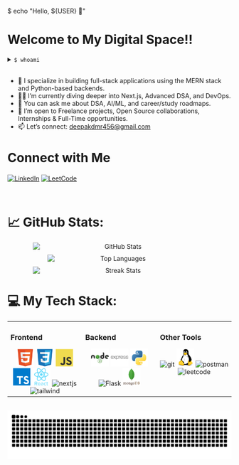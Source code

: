 $ echo "Hello, ${USER} 👋"

# Welcome to My Digital Space!!

<details> 
  <summary><code>$ whoami</code></summary>
  <br/>
I’m Deepak (also known as Mukul), a self-driven Software Developer based in 🇮🇳 Jhajjar, Haryana.
<br>My passion lies in the field of Artificial Intelligence 🤖 and building scalable software solutions.
<br>Apart from coding, I enjoy playing chess ♟️ and diving into ancient wisdom through Vedic scriptures 📚.
</details>

<br />

- 🚀 I specialize in building full-stack applications using the MERN stack and Python-based backends.
- 👨‍💻 I’m currently diving deeper into Next.js, Advanced DSA, and DevOps.
- 🧠 You can ask me about DSA, AI/ML, and career/study roadmaps.
- 💼 I’m open to Freelance projects, Open Source collaborations, Internships & Full-Time opportunities.
- 📫 Let’s connect: deepakdmr456@gmail.com

# Connect with Me

<p align="left">
<a href="https://www.linkedin.com/in/dbestdeepak" target="_blank"><img align="center" src="https://raw.githubusercontent.com/rahuldkjain/github-profile-readme-generator/master/src/images/icons/Social/linked-in-alt.svg" alt="LinkedIn" height="30" width="40" /></a>
<a href="https://leetcode.com/u/dbestdeepak" target="_blank"><img align="center" src="https://raw.githubusercontent.com/rahuldkjain/github-profile-readme-generator/master/src/images/icons/Social/leet-code.svg" alt="LeetCode" height="30" width="40" /></a>
</p>

<br />

# 📈 GitHub Stats:

<div align="center" style="display: flex; flex-wrap: wrap; justify-content: center; gap: 10px;">
  <img src="https://github-readme-stats.vercel.app/api?username=dpk-smartcoder&show_icons=true&theme=tokyonight&rank_icon=github&border_radius=10" alt="GitHub Stats" style="flex: 1 1 30%; max-width: 390px; min-width: 250px;" />
  <img src="https://github-readme-stats.vercel.app/api/top-langs/?username=dpk-smartcoder&hide=HTML&langs_count=8&layout=compact&theme=tokyonight&border_radius=10" alt="Top Languages" style="flex: 1 1 30%; max-width: 325px; min-width: 250px;" />
  <img src="https://streak-stats.demolab.com/?user=dpk-smartcoder&theme=tokyonight&border_radius=10" alt="Streak Stats" style="flex: 1 1 30%; max-width: 390px; min-width: 250px;" />
</div>

# 💻 My Tech Stack:

<table><tr><td valign="top" width="33%">

### Frontend  
<div align="center">  
<img src="https://raw.githubusercontent.com/devicons/devicon/master/icons/html5/html5-original.svg" alt="html5" width="40" height="40"/>
<img src="https://raw.githubusercontent.com/devicons/devicon/master/icons/css3/css3-original.svg" alt="css3" width="40" height="40"/>
<img src="https://raw.githubusercontent.com/devicons/devicon/master/icons/javascript/javascript-original.svg" alt="javascript" width="40" height="40"/>
<img src="https://raw.githubusercontent.com/devicons/devicon/master/icons/typescript/typescript-original.svg" alt="typescript" width="40" height="40"/>
<img src="https://raw.githubusercontent.com/devicons/devicon/master/icons/react/react-original-wordmark.svg" alt="react" width="40" height="40"/>
<img src="https://cdn.worldvectorlogo.com/logos/nextjs-2.svg" alt="nextjs" width="40" height="40"/>
<img src="https://www.vectorlogo.zone/logos/tailwindcss/tailwindcss-icon.svg" alt="tailwind" width="40" height="40"/>
</div>

</td><td valign="top" width="33%">

### Backend  
<div align="center">  
<img src="https://raw.githubusercontent.com/devicons/devicon/master/icons/nodejs/nodejs-original-wordmark.svg" alt="nodejs" width="40" height="40"/>
<img src="https://raw.githubusercontent.com/devicons/devicon/master/icons/express/express-original-wordmark.svg" alt="express" width="40" height="40"/>
<img src="https://raw.githubusercontent.com/devicons/devicon/master/icons/python/python-original.svg" alt="python" width="40" height="40"/>
<img src="https://profilinator.rishav.dev/skills-assets/flask.png" alt="Flask" height="50"/>
<img src="https://raw.githubusercontent.com/devicons/devicon/master/icons/mongodb/mongodb-original-wordmark.svg" alt="mongodb" width="40" height="40"/>
</div>

</td><td valign="top" width="33%">

### Other Tools
<div align="center">  
<img src="https://www.vectorlogo.zone/logos/git-scm/git-scm-icon.svg" alt="git" width="40" height="40"/>
<img src="https://raw.githubusercontent.com/devicons/devicon/master/icons/linux/linux-original.svg" alt="linux" width="40" height="40"/>
<img src="https://www.vectorlogo.zone/logos/getpostman/getpostman-icon.svg" alt="postman" width="40" height="40"/>
<img src="https://upload.wikimedia.org/wikipedia/commons/1/19/LeetCode_logo_black.png" alt="leetcode" width="40" height="40"/>
</div>

</td></tr></table>

<br />

<picture>
  <source media="(prefers-color-scheme: dark)" srcset="https://raw.githubusercontent.com/dpk-smartcoder/dpk-smartcoder/output/github-snake-dark.svg" />
  <source media="(prefers-color-scheme: light)" srcset="https://raw.githubusercontent.com/dpk-smartcoder/dpk-smartcoder/output/github-snake.svg" />
  <img alt="github-snake" src="https://raw.githubusercontent.com/dpk-smartcoder/dpk-smartcoder/output/github-snake.svg" />
</picture>
